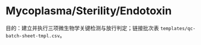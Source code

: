 # Mycoplasma/Sterility/Endotoxin

目的：建立并执行三项微生物学关键检测与放行判定；链接批次表 `templates/qc-batch-sheet-tmpl.csv`。
